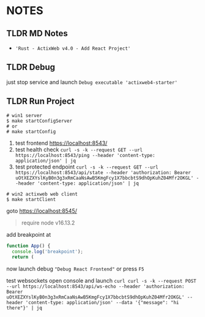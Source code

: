 # NOTES

## TLDR MD Notes

- `'Rust - ActixWeb v4.0 - Add React Project'`

## TLDR Debug

just stop service and launch `Debug executable 'actixweb4-starter'`

## TLDR Run Project

```shell
# win1 server
$ make startConfigServer
# or
# make startConfig
```

1. test frontend <https://localhost:8543/>
2. test health check `curl -s -k --request GET --url https://localhost:8543/ping --header 'content-type: application/json' | jq`
3. test protected endpoint `curl -s -k --request GET --url https://localhost:8543/api/state --header 'authorization: Bearer uOtXEZXYslKyB0n3g3xRmCaaNsAwB5KmgFcy1X7bbcbtS9dhOpKuhZ04Mfr2OKGL' --header 'content-type: application/json' | jq`

```shell
# win2 actixweb web client
$ make startClient
```

goto <https://localhost:8545/>

> require node v16.13.2

add breakpoint at

```typescript
function App() {
  console.log('breakpoint');
  return (
```

now launch debug `"Debug React Frontend"` or press `F5`

test websockets open console and launch `curl curl -s -k --request POST --url https://localhost:8543/api/ws-echo --header 'authorization: Bearer uOtXEZXYslKyB0n3g3xRmCaaNsAwB5KmgFcy1X7bbcbtS9dhOpKuhZ04Mfr2OKGL' --header 'content-type: application/json' --data '{"message": "hi there"}' | jq`
